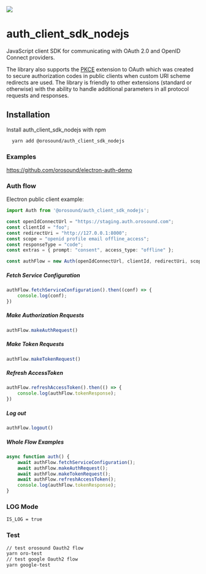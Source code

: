 ![](https://orosound-link.s3.eu-west-3.amazonaws.com/assets/banner_orosound.png)

# auth_client_sdk_nodejs

JavaScript client SDK for communicating with OAuth 2.0 and OpenID Connect providers.

The library also supports the [PKCE](https://tools.ietf.org/html/rfc7636)
extension to OAuth which was created to secure authorization codes in public
clients when custom URI scheme redirects are used. The library is friendly to
other extensions (standard or otherwise) with the ability to handle additional
parameters in all protocol requests and responses.
## Installation

Install auth_client_sdk_nodejs with npm

```bash
  yarn add @orosound/auth_client_sdk_nodejs
```


### Examples
https://github.com/orosound/electron-auth-demo

### Auth flow

Electron public client example:
```typescript
import Auth from '@orosound/auth_client_sdk_nodejs';

const openIdConnectUrl = "https://staging.auth.orosound.com";
const clientId = "foo";
const redirectUri = "http://127.0.0.1:8000";
const scope = "openid profile email offline_access";
const responseType = "code";
const extras = { prompt: "consent", access_type: "offline" };

const authFlow = new Auth(openIdConnectUrl, clientId, redirectUri, scope, responseType, extras);
```

##### Fetch Service Configuration
```typescript
authFlow.fetchServiceConfiguration().then((conf) => {
    console.log(conf);
})
```
##### Make Authorization Requests
```typescript
authFlow.makeAuthRequest()
```
##### Make Token Requests
```typescript
authFlow.makeTokenRequest()
```
##### Refresh AccessToken
```typescript
authFlow.refreshAccessToken().then(() => {
    console.log(authFlow.tokenResponse);
})
```
##### Log out
```typescript
authFlow.logout()
```
##### Whole Flow Examples
```typescript
async function auth() {
    await authFlow.fetchServiceConfiguration();
    await authFlow.makeAuthRequest();
    await authFlow.makeTokenRequest();
    await authFlow.refreshAccessToken();
    console.log(authFlow.tokenResponse);
}
```
### LOG Mode
```bash
IS_LOG = true
```
### Test

```bash
// test orosound Oauth2 flow
yarn oro-test
// test google Oauth2 flow
yarn google-test
```



